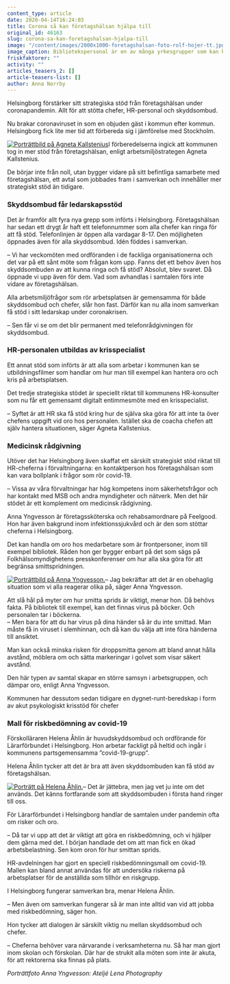```yaml
---
content_type: article
date: 2020-04-14T16:24:03
title: Corona så kan företagshälsan hjälpa till
original_id: 46163
slug: corona-sa-kan-foretagshalsan-hjalpa-till
image: "/content/images/2000x1000-foretagshalsan-foto-rolf-hojer-tt.jpg"
image_caption: Bibliotekspersonal är en av många yrkesgrupper som kan ha frågor, känna oro och behöva lära sig mer om hur de kan minska smittspridning. Då kan företagshälsan rycka in med strategiskt stöd.
friskfaktorer: ""
activity: ""
articles_teasers_2: []
article-teasers-list: []
author: Anna Norrby
---
```


Helsingborg förstärker sitt strategiska stöd från företagshälsan under coronapandemin. Allt för att stötta chefer, HR-personal och skyddsombud.

Nu brakar coronaviruset in som en objuden gäst i kommun efter kommun. Helsingborg fick lite mer tid att förbereda sig i jämförelse med Stockholm.

[![Porträttbild på Agneta Kallstenius](https://www.suntarbetsliv.se/wp-content/uploads/2020/04/200x220-agneta-kallstenius-foto-asa-hammar.jpg)](https://www.suntarbetsliv.se/wp-content/uploads/2020/04/200x220-agneta-kallstenius-foto-asa-hammar.jpg)I förberedelserna ingick att kommunen tog in mer stöd från företagshälsan, enligt arbetsmiljöstrategen Agneta Kallstenius.

De börjar inte från noll, utan bygger vidare på sitt befintliga samarbete med företagshälsan, ett avtal som jobbades fram i samverkan och innehåller mer strategiskt stöd än tidigare.

### Skyddsombud får ledarskapsstöd

Det är framför allt fyra nya grepp som införts i Helsingborg. Företagshälsan har sedan ett drygt år haft ett telefonnummer som alla chefer kan ringa för att få stöd. Telefonlinjen är öppen alla vardagar 8-17. Den möjligheten öppnades även för alla skyddsombud. Idén föddes i samverkan.

– Vi har veckomöten med ordföranden i de fackliga organisationerna och det var på ett sånt möte som frågan kom upp. Fanns det ett behov även hos skyddsombuden av att kunna ringa och få stöd? Absolut, blev svaret. Då öppnade vi upp även för dem. Vad som avhandlas i samtalen förs inte vidare av företagshälsan.

Alla arbetsmiljöfrågor som rör arbetsplatsen är gemensamma för både skyddsombud och chefer, slår hon fast. Därför kan nu alla inom samverkan få stöd i sitt ledarskap under coronakrisen.

– Sen får vi se om det blir permanent med telefonrådgivningen för skyddsombud.

### HR-personalen utbildas av krisspecialist

Ett annat stöd som införts är att alla som arbetar i kommunen kan se utbildningsfilmer som handlar om hur man till exempel kan hantera oro och kris på arbetsplatsen.

Det tredje strategiska stödet är speciellt riktat till kommunens HR-konsulter som nu får ett gemensamt digitalt entimmesmöte med en krisspecialist.

– Syftet är att HR ska få stöd kring hur de själva ska göra för att inte ta över chefens uppgift vid oro hos personalen. Istället ska de coacha chefen att själv hantera situationen, säger Agneta Kallstenius.

### Medicinsk rådgivning

Utöver det har Helsingborg även skaffat ett särskilt strategiskt stöd riktat till HR-cheferna i förvaltningarna: en kontaktperson hos företagshälsan som kan vara bollplank i frågor som rör covid-19.

– Vissa av våra förvaltningar har hög kompetens inom säkerhetsfrågor och har kontakt med MSB och andra myndigheter och nätverk. Men det här stödet är ett komplement om medicinsk rådgivning.

Anna Yngvesson är företagssköterska och rehabsamordnare på Feelgood. Hon har även bakgrund inom infektionssjukvård och är den som stöttar cheferna i Helsingborg.

Det kan handla om oro hos medarbetare som är frontpersoner, inom till exempel bibliotek. Råden hon ger bygger enbart på det som sägs på Folkhälsomyndighetens presskonferenser om hur alla ska göra för att begränsa smittspridningen.

[![Porträttbild på Anna Yngvesson. ](https://www.suntarbetsliv.se/wp-content/uploads/2020/04/200x220-anna-yngvesson.jpg)](https://www.suntarbetsliv.se/wp-content/uploads/2020/04/200x220-anna-yngvesson.jpg)– Jag bekräftar att det är en obehaglig situation som vi alla reagerar olika på, säger Anna Yngvesson.

Att slå hål på myter om hur smitta sprids är viktigt, menar hon. Då behövs fakta. På bibliotek till exempel, kan det finnas virus på böcker. Och personalen tar i böckerna.  
– Men bara för att du har virus på dina händer så är du inte smittad. Man måste få in viruset i slemhinnan, och då kan du välja att inte föra händerna till ansiktet.

Man kan också minska risken för droppsmitta genom att bland annat hålla avstånd, möblera om och sätta markeringar i golvet som visar säkert avstånd.

Den här typen av samtal skapar en större samsyn i arbetsgruppen, och dämpar oro, enligt Anna Yngvesson.

Kommunen har dessutom sedan tidigare en dygnet-runt-beredskap i form av akut psykologiskt krisstöd för chefer

### Mall för riskbedömning av covid-19

Förskolläraren Helena Åhlin är huvudskyddsombud och ordförande för Lärarförbundet i Helsingborg. Hon arbetar fackligt på heltid och ingår i kommunens partsgemensamma ”covid-19-grupp”.

Helena Åhlin tycker att det är bra att även skyddsombuden kan få stöd av företagshälsan.

[![Porträtt på Helena Åhlin.](https://www.suntarbetsliv.se/wp-content/uploads/2020/04/200x220-helena-ahlin.jpg)](https://www.suntarbetsliv.se/wp-content/uploads/2020/04/200x220-helena-ahlin.jpg)– Det är jättebra, men jag vet ju inte om det används. Det känns fortfarande som att skyddsombuden i första hand ringer till oss.

För Lärarförbundet i Helsingborg handlar de samtalen under pandemin ofta om risker och oro.

– Då tar vi upp att det är viktigt att göra en riskbedömning, och vi hjälper dem gärna med det. I början handlade det om att man fick en ökad arbetsbelastning. Sen kom oron för hur smittan sprids.

HR-avdelningen har gjort en speciell riskbedömningsmall om covid-19. Mallen kan bland annat användas för att undersöka riskerna på arbetsplatser för de anställda som tillhör en riskgrupp.

I Helsingborg fungerar samverkan bra, menar Helena Åhlin.

– Men även om samverkan fungerar så är man inte alltid van vid att jobba med riskbedömning, säger hon.

Hon tycker att dialogen är särskilt viktig nu mellan skyddsombud och chefer.

– Cheferna behöver vara närvarande i verksamheterna nu. Så har man gjort inom skolan och förskolan. Där har de strukit alla möten som inte är akuta, för att rektorerna ska finnas på plats.

_Porträttfoto Anna Yngvesson: Ateljé Lena Photography_
